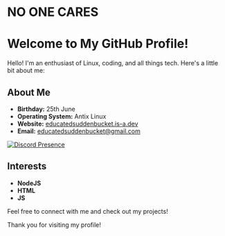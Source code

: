 # NO ONE CARES

# Welcome to My GitHub Profile!

Hello! I'm an enthusiast of Linux, coding, and all things tech. Here's a little bit about me:

## About Me

- **Birthday:** 25th June
- **Operating System:** Antix Linux
- **Website:** [educatedsuddenbucket.is-a.dev](https://educatedsuddenbucket.is-a.dev)
- **Email:** [educatedsuddenbucket@gmail.com](mailto:educatedsuddenbucket@gmail.com)

[![Discord Presence](https://lanyard.cnrad.dev/api/1167825360151380032)](https://discord.com/users/1167825360151380032)

## Interests
- **NodeJS** 
- **HTML**
- **JS**

Feel free to connect with me and check out my projects!

Thank you for visiting my profile!
